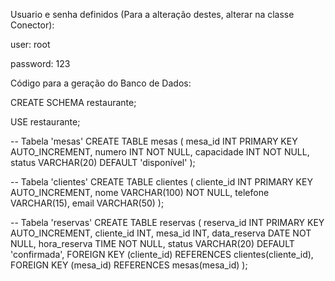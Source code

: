 Usuario e senha definidos (Para a alteração destes, alterar na classe Conector):

user: root

password: 123


Código para a geração do Banco de Dados:

CREATE SCHEMA restaurante;

USE restaurante;

-- Tabela 'mesas'
CREATE TABLE mesas (
mesa_id INT PRIMARY KEY AUTO_INCREMENT,
numero INT NOT NULL,
capacidade INT NOT NULL,
status VARCHAR(20) DEFAULT 'disponível'
);

-- Tabela 'clientes'
CREATE TABLE clientes (
cliente_id INT PRIMARY KEY AUTO_INCREMENT,
nome VARCHAR(100) NOT NULL,
telefone VARCHAR(15),
email VARCHAR(50)
);

-- Tabela 'reservas'
CREATE TABLE reservas (
reserva_id INT PRIMARY KEY AUTO_INCREMENT,
cliente_id INT,
mesa_id INT,
data_reserva DATE NOT NULL,
hora_reserva TIME NOT NULL,
status VARCHAR(20) DEFAULT 'confirmada',
FOREIGN KEY (cliente_id) REFERENCES clientes(cliente_id),
FOREIGN KEY (mesa_id) REFERENCES mesas(mesa_id)
);
